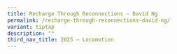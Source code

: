```yaml
---
title: Recharge Through Reconnections – David Ng
permalink: /recharge-through-reconnections-david-ng/
variant: tiptap
description: ""
third_nav_title: 2025 – Locomotion
---
```

